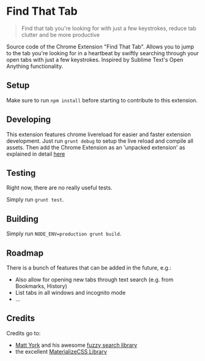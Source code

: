 # Find That Tab

> Find that tab you're looking for with just a few keystrokes, 
> reduce tab clutter and be more productive

Source code of the Chrome Extension "Find That Tab". Allows you to jump to
the tab you're looking for in a heartbeat by swiftly searching through your open 
tabs with just a few keystrokes. Inspired by Sublime Text's Open Anything functionality.

## Setup

Make sure to run `npm install` before starting to contribute to this extension.

## Developing

This extension features chrome livereload for easier and faster extension 
development. Just run `grunt debug` to setup the live reload and compile all 
assets. Then add the Chrome Extension as an 'unpacked extension' as explained 
in detail [here](https://developer.chrome.com/extensions/getstarted#unpacked)

## Testing

Right now, there are no really useful tests.

Simply run `grunt test`.

## Building

Simply run `NODE_ENV=production grunt build`.

## Roadmap

There is a bunch of features that can be added in the future, e.g.:

- Also allow for opening new tabs through text search (e.g. from Bookmarks, History)
- List tabs in all windows and incognito mode
- ...

## Credits

Credits go to:

- [Matt York](https://github.com/mattyork) and his awesome [fuzzy search library](https://github.com/mattyork/fuzzy)
- the excellent [MaterializeCSS Library](http://materializecss.com/icons.html)
